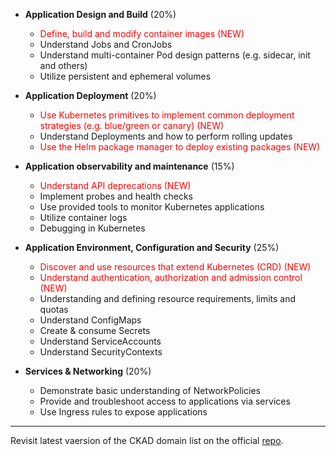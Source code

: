 - **Application Design and Build** (20%)
  -  <span style="color:red">Define, build and modify container images (NEW)</span>
  -  Understand Jobs and CronJobs
  -  Understand multi-container Pod design patterns (e.g. sidecar, init and others)
  -  Utilize persistent and ephemeral volumes

- **Application Deployment** (20%)
  -  <span style="color:red">Use Kubernetes primitives to implement common deployment strategies (e.g. blue/green or canary) (NEW)</span>
  -  Understand Deployments and how to perform rolling updates
  -  <span style="color:red">Use the Helm package manager to deploy existing packages (NEW)</span>

- **Application observability  and maintenance** (15%)
  -  <span style="color:red">Understand API deprecations (NEW)</span>
  -  Implement probes and health checks
  -  Use provided tools to monitor Kubernetes applications
  -  Utilize container logs
  -  Debugging in Kubernetes

- **Application Environment, Configuration and Security** (25%)
  -  <span style="color:red">Discover and use resources that extend Kubernetes (CRD) (NEW)</span>
  -  <span style="color:red">Understand authentication, authorization and admission control (NEW)</span>
  -  Understanding and defining resource requirements, limits and quotas
  -  Understand ConfigMaps
  -  Create & consume Secrets
  -  Understand ServiceAccounts
  -  Understand SecurityContexts

- **Services & Networking** (20%)
  -  Demonstrate basic understanding of NetworkPolicies
  -  Provide and troubleshoot access to applications via services
  -  Use Ingress rules to expose applications

---

Revisit latest vaersion of the CKAD domain list on the official [repo](https://github.com/cncf/curriculum).
